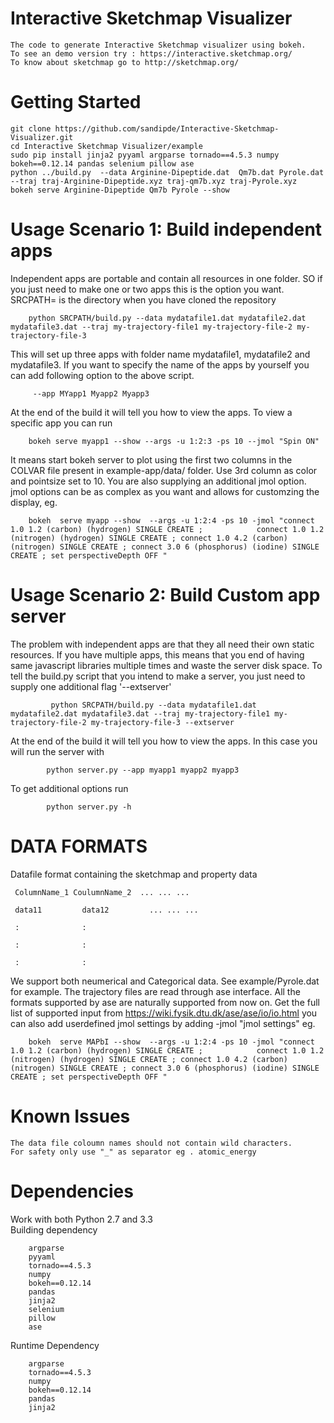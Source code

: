 # Interactive Sketchmap Visualizer

    The code to generate Interactive Sketchmap visualizer using bokeh. 
    To see an demo version try : https://interactive.sketchmap.org/
    To know about sketchmap go to http://sketchmap.org/

# Getting Started

    git clone https://github.com/sandipde/Interactive-Sketchmap-Visualizer.git
    cd Interactive Sketchmap Visualizer/example
    sudo pip install jinja2 pyyaml argparse tornado==4.5.3 numpy bokeh==0.12.14 pandas selenium pillow ase
    python ../build.py  --data Arginine-Dipeptide.dat  Qm7b.dat Pyrole.dat --traj traj-Arginine-Dipeptide.xyz traj-qm7b.xyz traj-Pyrole.xyz
    bokeh serve Arginine-Dipeptide Qm7b Pyrole --show
 
# Usage Scenario 1: Build independent apps 

Independent apps are portable and contain all resources in one folder. SO if you just need to make one or two apps this is the option you want. SRCPATH= is the directory when you have cloned the repository 
                                        
        python SRCPATH/build.py --data mydatafile1.dat mydatafile2.dat mydatafile3.dat --traj my-trajectory-file1 my-trajectory-file-2 my-trajectory-file-3 

 This will set up three apps with folder name mydatafile1, mydatafile2 and mydatafile3. If you want to specify the name of the apps by yourself you can add following option to the above script.
                
         --app MYapp1 Myapp2 Myapp3 
 
 At the end of the build it will tell you how to view the apps. To view a specific app you can run 
 
        bokeh serve myapp1 --show --args -u 1:2:3 -ps 10 --jmol "Spin ON" 
 
 It means start bokeh server to plot using the first two columns in the COLVAR file present in example-app/data/ folder. Use 3rd column as color and pointsize set to 10. You are also supplying an additional jmol option. jmol options can be as complex as you want and allows for customzing the display, eg.
 
        bokeh  serve myapp --show  --args -u 1:2:4 -ps 10 -jmol "connect 1.0 1.2 (carbon) (hydrogen) SINGLE CREATE ;            connect 1.0 1.2 (nitrogen) (hydrogen) SINGLE CREATE ; connect 1.0 4.2 (carbon) (nitrogen) SINGLE CREATE ; connect 3.0 6 (phosphorus) (iodine) SINGLE CREATE ; set perspectiveDepth OFF " 
 
 
# Usage Scenario 2: Build Custom app server

The problem with independent apps are that they all need their own static resources. If you have multiple apps, this means that you end of having same javascript libraries multiple times and waste the server disk space. To tell the build.py script that you intend to make a server, you just need to supply one additional flag '--extserver'

             python SRCPATH/build.py --data mydatafile1.dat mydatafile2.dat mydatafile3.dat --traj my-trajectory-file1 my-trajectory-file-2 my-trajectory-file-3 --extserver
             
  At the end of the build it will tell you how to view the apps. In this case you will run the server with
  
            python server.py --app myapp1 myapp2 myapp3
  
  To get additional options run 
  
            python server.py -h


# DATA FORMATS

Datafile format containing the sketchmap and property data

     ColumnName_1 CoulumnName_2  ... ... ...

     data11         data12         ... ... ...

     :              : 
  
     :              :
  
     :              :

We support both neumerical and Categorical data. See example/Pyrole.dat for example.
The trajectory files are read through ase interface. All the formats supported by ase are naturally supported from now on.
Get the full list of supported input from https://wiki.fysik.dtu.dk/ase/ase/io/io.html
you can also add userdefined jmol settings by adding -jmol "jmol settings"
 eg.
 ```
     bokeh  serve MAPbI --show  --args -u 1:2:4 -ps 10 -jmol "connect 1.0 1.2 (carbon) (hydrogen) SINGLE CREATE ;            connect 1.0 1.2 (nitrogen) (hydrogen) SINGLE CREATE ; connect 1.0 4.2 (carbon) (nitrogen) SINGLE CREATE ; connect 3.0 6 (phosphorus) (iodine) SINGLE CREATE ; set perspectiveDepth OFF " 
```


# Known Issues
    The data file coloumn names should not contain wild characters. 
    For safety only use "_" as separator eg . atomic_energy

# Dependencies

Work with both Python 2.7 and 3.3  
Building dependency 

        argparse
        pyyaml
        tornado==4.5.3
        numpy
        bokeh==0.12.14
        pandas
        jinja2
        selenium
        pillow
        ase

  Runtime Dependency 
  
        argparse
        tornado==4.5.3
        numpy
        bokeh==0.12.14
        pandas
        jinja2

  
